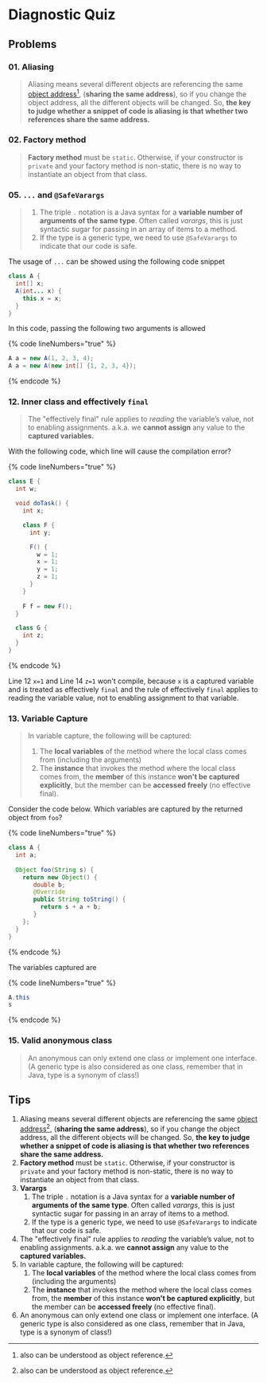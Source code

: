 # Diagnostic Quiz

## Problems

### 01. Aliasing

> Aliasing means several different objects are referencing the same [object address](#user-content-fn-1)[^1], (**sharing the same address**), so if you change the object address, all the different objects will be changed. So, **the key to judge whether a snippet of code is aliasing is that whether two references share the same address.**

### **02. Factory method**

> **Factory method** must be `static`. Otherwise, if your constructor is `private` and your factory method is non-static, there is no way to instantiate an object from that class.

### 05. `...` and `@SafeVarargs`

> 1. The triple `.` notation is a Java syntax for a **variable number of arguments of the same type**. Often called _varargs_, this is just syntactic sugar for passing in an array of items to a method.
> 2. If the type is a generic type, we need to use `@SafeVarargs` to indicate that our code is safe.

The usage of `...` can be showed using the following code snippet

```java
class A {
  int[] x;
  A(int... x) {
    this.x = x;
  }
}
```

In this code, passing the following two arguments is allowed

{% code lineNumbers="true" %}
```java
A a = new A(1, 2, 3, 4);
A a = new A(new int[] {1, 2, 3, 4});
```
{% endcode %}

### 12. Inner class and effectively `final`

> The "effectively final" rule applies to _reading_ the variable’s value, not to enabling assignments. a.k.a. we **cannot assign** any value to the **captured variables.**

With the following code, which line will cause the compilation error?

{% code lineNumbers="true" %}
```java
class E {
  int w;

  void doTask() {
    int x;

    class F {
      int y;

      F() {
        w = 1;
        x = 1;
        y = 1;
        z = 1;
      }
    }
  
    F f = new F();
  }

  class G {
    int z;
  }
}
```
{% endcode %}

Line 12 `x=1` and Line 14 `z=1` won't compile, because `x` is a captured variable and is treated as effectively `final` and the rule of effectively `final` applies to reading the variable value, not to enabling assignment to that variable.

### 13. Variable Capture

> In variable capture, the following will be captured:
>
> 1. The **local variables** of the method where the local class comes from (including the arguments)
> 2. The **instance** that invokes the method where the local class comes from, the **member** of this instance **won't be captured explicitly**, but the member can be **accessed freely** (no effective final).

Consider the code below.  Which variables are captured by the returned object from `foo`?

{% code lineNumbers="true" %}
```java
class A {
  int a;
  
  Object foo(String s) {
    return new Object() {
       double b;
       @Override
       public String toString() {
         return s + a + b;
       }
    };
  }
}
```
{% endcode %}

The variables captured are&#x20;

{% code lineNumbers="true" %}
```java
A.this
s
```
{% endcode %}

### 15. Valid anonymous class

> An anonymous can only extend one class or implement one interface. (A generic type is also considered as one class, remember that in Java, type is a synonym of class!)

## Tips

1. Aliasing means several different objects are referencing the same [object address](#user-content-fn-1)[^1], (**sharing the same address**), so if you change the object address, all the different objects will be changed. So, **the key to judge whether a snippet of code is aliasing is that whether two references share the same address.**
2. **Factory method** must be `static`. Otherwise, if your constructor is `private` and your factory method is non-static, there is no way to instantiate an object from that class.
3. **Varargs**
   1. The triple `.` notation is a Java syntax for a **variable number of arguments of the same type**. Often called _varargs_, this is just syntactic sugar for passing in an array of items to a method.
   2. If the type is a generic type, we need to use `@SafeVarargs` to indicate that our code is safe.
4. The "effectively final" rule applies to _reading_ the variable’s value, not to enabling assignments. a.k.a. we **cannot assign** any value to the **captured variables.**
5. In variable capture, the following will be captured:
   1. The **local variables** of the method where the local class comes from (including the arguments)
   2. The **instance** that invokes the method where the local class comes from, the **member** of this instance **won't be captured explicitly**, but the member can be **accessed freely** (no effective final).
6. An anonymous can only extend one class or implement one interface. (A generic type is also considered as one class, remember that in Java, type is a synonym of class!)

[^1]: also can be understood as object reference.
